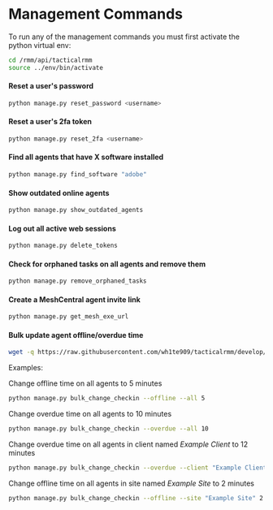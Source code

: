 # Management Commands

To run any of the management commands you must first activate the python virtual env:
```bash
cd /rmm/api/tacticalrmm
source ../env/bin/activate
```

#### Reset a user's password
```bash
python manage.py reset_password <username>
```

#### Reset a user's 2fa token
```bash
python manage.py reset_2fa <username>
```

#### Find all agents that have X software installed
```bash
python manage.py find_software "adobe"
```

#### Show outdated online agents
```bash
python manage.py show_outdated_agents
```

#### Log out all active web sessions
```bash
python manage.py delete_tokens
```

#### Check for orphaned tasks on all agents and remove them
```bash
python manage.py remove_orphaned_tasks
```

#### Create a MeshCentral agent invite link
```bash
python manage.py get_mesh_exe_url
```

#### Bulk update agent offline/overdue time

```bash
wget -q https://raw.githubusercontent.com/wh1te909/tacticalrmm/develop/api/tacticalrmm/agents/management/commands/bulk_change_checkin.py -O /rmm/api/tacticalrmm/agents/management/commands/bulk_change_checkin.py
```
Examples:

Change offline time on all agents to 5 minutes
```bash
python manage.py bulk_change_checkin --offline --all 5
```

Change overdue time on all agents to 10 minutes
```bash
python manage.py bulk_change_checkin --overdue --all 10
```

Change overdue time on all agents in client named *Example Client* to 12 minutes
```bash
python manage.py bulk_change_checkin --overdue --client "Example Client" 12
```

Change offline time on all agents in site named *Example Site* to 2 minutes
```bash
python manage.py bulk_change_checkin --offline --site "Example Site" 2
```

